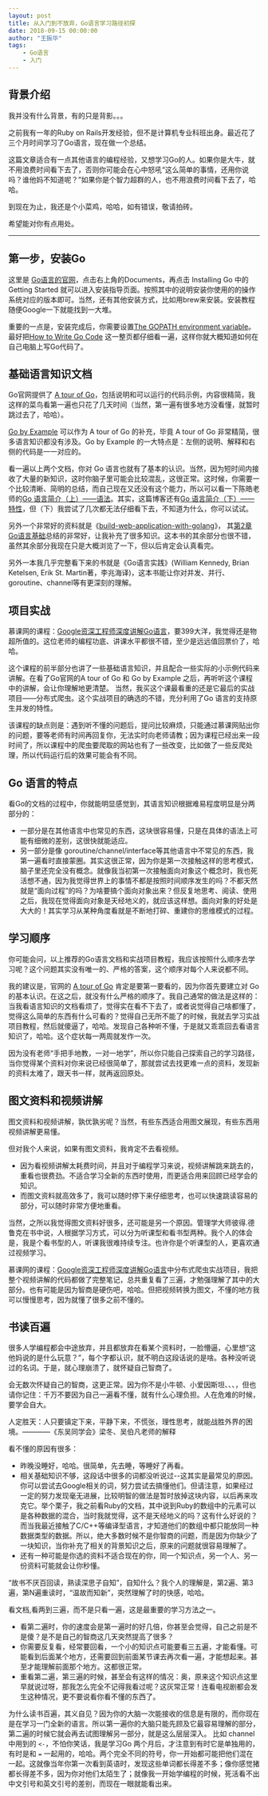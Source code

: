 ```yaml
---
layout: post
title: 从入门到不放弃，Go语言学习路径初探
date: 2018-09-15 00:00:00
author: "王振华"
tags:
    - Go语言
    - 入门
---
```





## 背景介绍

我并没有什么背景，有的只是背影。。。

之前我有一年的Ruby on Rails开发经验，但不是计算机专业科班出身。最近花了三个月时间学习了Go语言，现在做一个总结。

这篇文章适合有一点其他语言的编程经验，又想学习Go的人。如果你是大牛，就不用浪费时间看下去了，否则你可能会在心中怒吼“这么简单的事情，还用你说吗？谁他妈不知道呢？”如果你是个智力超群的人，也不用浪费时间看下去了，哈哈。

到现在为止，我还是个小菜鸡，哈哈，如有错误，敬请拍砖。

希望能对你有点用处。

---


## 第一步，安装Go

这里是 [Go语言的官网](https://golang.org/)，点击右上角的Documents，再点击 Installing Go 中的Getting Started 就可以进入安装指导页面。按照其中的说明安装你使用的的操作系统对应的版本即可。当然，还有其他安装方式，比如用brew来安装。安装教程随便Google一下就能找到一大堆。

重要的一点是，安装完成后，你需要设置[The GOPATH environment variable](https://golang.org/doc/code.html#GOPATH)。最好把[How to Write Go Code](https://golang.org/doc/code.html) 这一整页都仔细看一遍，这样你就大概知道如何在自己电脑上写Go代码了。


## 基础语言知识文档

Go官网提供了 [A tour of Go](https://golang.org/)，包括说明和可以运行的代码示例，内容很精简，我这样的菜鸟看第一遍也只花了几天时间（当然，第一遍有很多地方没看懂，就暂时跳过去了，哈哈）。

[Go by Example](https://gobyexample.com/) 可以作为 A tour of Go 的补充，毕竟 A tour of Go 非常精简，很多语言知识都没有涉及。Go by Example 的一大特点是：左侧的说明、解释和右侧的代码是一一对应的。

看一遍以上两个文档，你对 Go 语言也就有了基本的认识。当然，因为短时间内接收了大量的新知识，这时你脑子里可能会比较混乱，这很正常。这时候，你需要一个比较清晰、简明的总结，而自己现在又还没有这个能力，所以可以看一下陈皓老师的[Go 语言简介（上）——语法](https://coolshell.cn/articles/8460.html)。其实，这篇博客还有[Go 语言简介（下）——特性](https://coolshell.cn/articles/8489.html)，但（下）我尝试了几次都无法仔细看下去，不知道为什么，你可以试试。

另外一个非常好的资料就是《[build-web-application-with-golang](https://github.com/astaxie/build-web-application-with-golang/blob/master/zh/preface.md)》， 其[第2章 Go语言基础](https://github.com/astaxie/build-web-application-with-golang/blob/master/zh/02.0.md)总结的非常好，让我补充了很多知识。这本书的其余部分也很不错，虽然其余部分我现在只是大概浏览了一下，但以后肯定会认真看完。

另外一本我几乎完整看下来的书就是《Go语言实践》(William Kennedy, Brian Ketelsen, Erik St. Martin著，李兆海译)，这本书能让你对并发、并行、goroutine、channel等有更深刻的理解。


## 项目实战

慕课网的课程：[Google资深工程师深度讲解Go语言](https://coding.imooc.com/class/180.html)，要399大洋，我觉得还是物超所值的。这位老师的编程功底、讲课水平都很不错，至少是远远值回票价了，哈哈。

这个课程的前半部分也讲了一些基础语言知识，并且配合一些实际的小示例代码来讲解。在看了Go官网的A tour of Go 和 Go by Example 之后，再听听这个课程中的讲解，会让你理解地更清楚。
当然，我买这个课最看重的还是它最后的实战项目——分布式爬虫。这个实战项目的确选的不错，充分利用了Go 语言的支持原生并发的特性。

该课程的缺点则是：遇到听不懂的问题后，提问比较麻烦，只能通过慕课网贴出你的问题，要等老师有时间再回复你，无法实时向老师请教；因为课程已经出来一段时间了，所以课程中的爬虫要爬取的网站也有了一些改变，比如做了一些反爬处理，所以代码运行后的效果可能会有不同。


## Go 语言的特点

看Go的文档的过程中，你就能明显感觉到，其语言知识根据难易程度明显是分两部分的：
- 一部分是在其他语言中也常见的东西，这块很容易懂，只是在具体的语法上可能有细微的差别，这很快就能适应。
- 另一部分是像 goroutine/channel/interface等其他语言中不常见的东西，我第一遍看时直接蒙圈。其实这很正常，因为你是第一次接触这样的思考模式，脑子里还完全没有概念。就像我当初第一次接触面向对象这个概念时，我也死活想不通，因为我觉得世界上的事情不都是按照时间顺序发生的吗？不都天然就是“面向过程”的吗？为啥要搞个面向对象出来？但反复地思考、阅读、使用之后，我现在觉得面向对象是天经地义的，就应该这样想。面向对象的好处是大大的！其实学习从某种角度看就是不断地打碎、重建你的思维模式的过程。


## 学习顺序

你可能会问，以上推荐的Go语言文档和实战项目教程，我应该按照什么顺序去学习呢？这个问题其实没有唯一的、严格的答案，这个顺序对每个人来说都不同。

我的建议是，官网的 [A tour of Go](https://golang.org/) 肯定是要第一要看的，因为你首先要建立对 Go 的基本认识。在这之后，就没有什么严格的顺序了。我自己通常的做法是这样的：当我看语言知识的文档看烦了，觉得实在看不下去了，或者说觉得自己啥都懂了，觉得这么简单的东西有什么可看的？觉得自己无所不能了的时候，我就去学习实战项目教程，然后就傻逼了，哈哈。发现自己各种听不懂，于是就又乖乖回去看语言知识了，哈哈。这个症状每一两周就发作一次。

因为没有老师“手把手地教，一对一地学”，所以你只能自己探索自己的学习路径，当你觉得某个资料对你来说已经很简单了，那就尝试去找更难一点的资料，发现新的资料太难了，跟天书一样，就再返回原处。


## 图文资料和视频讲解

图文资料和视频讲解，孰优孰劣呢？当然，有些东西适合用图文展现，有些东西用视频讲解更易懂。

但对我个人来说，如果有图文资料，我肯定不去看视频。
- 因为看视频讲解太耗费时间，并且对于编程学习来说，视频讲解跳来跳去的，重看也很费劲。不适合学习全新的东西时使用，而更适合用来回顾已经学会的知识。
- 而图文资料就高效多了，我可以随时停下来仔细思考，也可以快速跳读容易的部分，可以随时非常方便地重看。

当然，之所以我觉得图文资料好很多，还可能是另一个原因。管理学大师彼得.德鲁克在书中说，人根据学习方式，可以分为听课型和看书型两种。我个人的体会是，我是个看书型的人，听课我很难持续专注。也许你是个听课型的人，更喜欢通过视频学习。

慕课网的课程：[Google资深工程师深度讲解Go语言](https://coding.imooc.com/class/180.html)中分布式爬虫实战项目，我把整个视频讲解的代码都做了完整笔记，总共重复看了三遍，才勉强理解了其中的大部分。也有可能是因为智商是硬伤吧，哈哈。但把视频转换为图文，不懂的地方我可以慢慢思考，因为就懂了很多之前不懂的。


## 书读百遍

很多人学编程都会中途放弃，并且都放弃在看某个资料时，一脸懵逼，心里想“这他妈说的是什么玩意？”，每个字都认识，就不明白这段话说的是啥。各种没听说过的名词。于是，就心理崩溃了，就怀疑自己智商了。

会无数次怀疑自己的智商，这更正常。因为你不是小牛顿、小爱因斯坦、、、，但也请你记住：千万不要因为自己一遍看不懂，就有什么心理负担。人在危难的时候，要学会自大。

人定胜天：人只要镇定下来，平静下来，不慌张，理性思考，就能战胜外界的困境。————《东吴同学会》梁冬、吴伯凡老师的解释

看不懂的原因有很多：
- 昨晚没睡好，哈哈。很简单，先去睡，等睡好了再看。
- 相关基础知识不够，这段话中很多的词都没听说过--这其实是最常见的原因。你可以尝试去Google相关的词，努力尝试去搞懂他们。但请注意，如果经过一定的努力发现毫无进展，比较明智的做法是暂时放掉这块内容，以后再来攻克它。举个栗子，我之前看Ruby的文档，其中说到Ruby的数组中的元素可以是各种数据的混合，当时我就觉得，这不是天经地义的吗？这有什么好说的？而当我最近接触了C/C++等编译型语言，才知道他们的数组中都只能放同一种数据类型的数据。所以，绝大多数时候不是你智商的问题，而是因为你缺少了一块知识，当你补充了相关的背景知识之后，原来的问题就很容易理解了。
- 还有一种可能是你选的资料不适合现在的你，同一个知识点，另一个人、另一份资料可能就会让你秒懂。

“故书不厌百回读，熟读深思子自知”，自知什么？我个人的理解是，第2遍、第3遍，第N遍重读时，“温故而知新”，突然理解了时的快感，哈哈。

看文档,看两到三遍，而不是只看一遍，这是最重要的学习方法之一。
- 看第二遍时，你的速度会是第一遍时的好几倍，你甚至会觉得，自己之前是不是傻？是不是自己的智商这几天突然提高了很多？
- 你需要反复看，经常要回看，一个小的知识点可能要看三五遍，才能看懂。可能看到后面某个地方，还需要回到前面某节课去再次看一遍，才能想起来。甚至才能理解前面那个地方。这都很正常。
- 重看第二遍，第三遍的时候，甚至会有这样的情况：奥，原来这个知识点这里早就说过呀，那我怎么完全不记得我看过呢？这灰常正常！连看电视剧都会发生这种情况，更不要说看你看不懂的东西了。

为什么读书百遍，其义自见？因为你的大脑一次能接收的信息是有限的，而你现在是在学习一门全新的语言。所以第一遍你的大脑只能先顾及它最容易理解的部分，第二遍的时候它就会再去试图理解另一部分，就是这么层层深入。
比如 channel 中用到的 `<-`，不怕你笑话，我是学习Go 两个月后，才注意到有时它是单独用的，有时是和 `=` 一起用的，哈哈。两个完全不同的符号，你一开始都可能把他们混在一起。这就像当年你第一次看到英语时，发现这些单词都长得差不多；像你感觉猪都长得差不多，因为你对他们太陌生了；就像我一开始学编程的时候，死活看不出中文引号和英文引号的差别，而现在一眼就能看出来。

